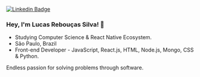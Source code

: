 
[![Linkedin Badge](https://img.shields.io/badge/-LinkedIn-blue?style=flat&logo=Linkedin&logoColor=white&link=https://)](https://www.linkedin.com/in/lucas-reboucas-silva/)

### Hey, I'm Lucas Rebouças Silva! 👋

- Studying Computer Science & React Native Ecosystem.
- São Paulo, Brazil
- Front-end Developer - JavaScript, React.js, HTML, Node.js, Mongo, CSS & Python.

Endless passion for solving problems through software.
